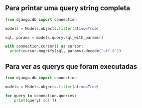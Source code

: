 ## Para printar uma query string completa
```python
from django.db import connection
```

```python
models = Models.objects.filter(ativo=True)
```
```python
sql, params = models.query.sql_with_params()
```
```python
with connection.cursor() as cursor:
  print(cursor.mogrify(sql, params).decode("utf-8"))
```

## Para ver as querys que foram executadas
```python
from django.db import connection
```
```python
models = Models.objects.filter(ativo=True)
```
```python
for query in connection.queries:
    print(query['sql'])
```
